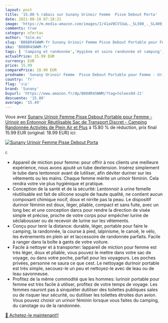 ```yaml
---
layout: post
title: '15.80 % rabais sur Sunany Urinoir Femme  Pisse Debout Porta'
date: 2021-08-18 07:18:21
image: 'https://m.media-amazon.com/images/I/41aV0CVlUaL._SL500_._SL400_.jpg'
comments: true
category: ofertas
author: 'tole.es'
slug: 'B088R4SWWM-fr Sunany Urinoir Femme Pisse Debout Portable pour Femme -...'
sku: 'B088R4SWWM-fr'
tags: [ 'Camping et randonnée','Hygiène et soins randonnée et camping','Hygiène randonnée et camping','Sports et Loisirs','Vêtements et équipement de loisirs de plein air','sunany', ]
actualPrice: 15.99 EUR
currency: EUR
price: 15.99
comparePrice: 18.99 EUR
prodname: 'Sunany Urinoir Femme  Pisse Debout Portable pour Femme - Urinoir en Entonnoir Réutilisable  Sac de Transport Discret - Camping  Randonnée  Activités de Plein Air et Plus'
country: 'fr'
flag: '🇫🇷'
brand: 'Sunany'
buyurl: 'https://www.amazon.fr/dp/B088R4SWWM/?tag=tolees0d-21'
descuento: '15.80'
average: '15.49'
---
```


Vous avez [Sunany Urinoir Femme  Pisse Debout Portable pour Femme - Urinoir en Entonnoir Réutilisable  Sac de Transport Discret - Camping  Randonnée  Activités de Plein Air et Plus](https://www.amazon.fr/dp/B088R4SWWM/?tag=tolees0d-21)  à  15.80 % de réduction, prix final  15.99 EUR (original: 18.99 EUR) ici:

[![Sunany Urinoir Femme  Pisse Debout Porta](https://m.media-amazon.com/images/I/41aV0CVlUaL._SL500_._SL400_.jpg)](https://www.amazon.fr/dp/B088R4SWWM/?tag=tolees0d-21)

ℹ️:

- Appareil de miction pour femme: pour offrir à nos clients une meilleure expérience, nous avons ajouté un tube dextension. Insérez simplement le tube dans lentonnoir avant de lutiliser, afin déviter duriner sur les vêtements ou les mains. Chaque femme mérite un urinoir féminin. Cela rendra votre vie plus hygiénique et pratique.
- Conception de la santé et de la sécurité: Lentonnoir à urine femelle réutilisable est fait de silicone souple de haute qualité, ne contient aucun composant chimique nocif, doux et nirrite pas la peau. Le dispositif durinoir féminin est doux, léger, pliable, compact et sans fuite, avec un long bec et une conception darcs pour rendre la direction de visée simple et précise, proche de votre corps pour empêcher lurine de séclabousser ou de recevoir de lurine sur les vêtements.
- Conçu pour tenir la distance: durable, léger, portable pour faire le camping, la randonnée, la course à pied, lalpinisme, le canoë, le vélo, les événements en plein air et laccessoire de randonnée parfaits. Facile à ranger dans la boîte à gants de votre voiture.
- Facile à nettoyer et à transporter: lappareil de miction pour femme est très léger, doux et pliable, vous pouvez le mettre dans votre sac de voyage, ou dans votre poche, parfait pour les voyageurs. Les poches privées, personne ne saura ce que cest. Le nettoyage durinoir portable est très simple, secouez-le un peu et nettoyez-le avec de leau ou de leau savonneuse.
- Profitez de la même commodité que les hommes: lurinoir portable pour femme est très facile à utiliser, profitez de votre temps de voyage. Les femmes nauront pas à sinquiéter dutiliser des toilettes publiques sales ou de risquer leur sécurité, ou dutiliser les toilettes étroites dun avion. Vous pouvez choisir un urinoir féminin lorsque vous faites du camping, du canotage ou de la randonnée.

[🛒 Achetez-le maintenant!!](https://www.amazon.fr/dp/B088R4SWWM/?tag=tolees0d-21)
